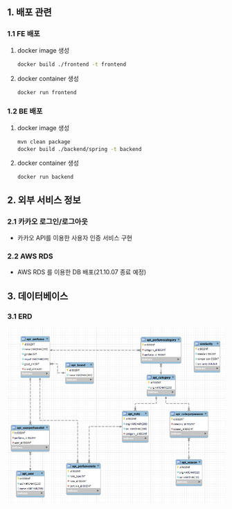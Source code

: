 ## 1. 배포 관련

### 1.1 FE 배포

1. docker image 생성

   ```bash
   docker build ./frontend -t frontend
   ```

2. docker container 생성

   ```bash
   docker run frontend
   ```

### 1.2 BE 배포

1. docker image 생성

   ```bash
   mvn clean package
   docker build ./backend/spring -t backend
   ```

2. docker container 생성

   ```
   docker run backend
   ```




## 2. 외부 서비스 정보

### 2.1 카카오 로그인/로그아웃

-  카카오 API를 이용한 사용자 인증 서비스 구현

### 2.2 AWS RDS

- AWS RDS 를 이용한 DB 배포(21.10.07 종료 예정)




## 3. 데이터베이스

### 3.1 ERD

![img](README.assets/ERD.png)